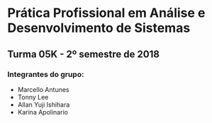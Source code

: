 # Prática Profissional em Análise e Desenvolvimento de Sistemas
## Turma 05K - 2º semestre de 2018

### Integrantes do grupo:

* Marcello Antunes
* Tonny Lee
* Allan Yuji Ishihara
* Karina Apolinario
